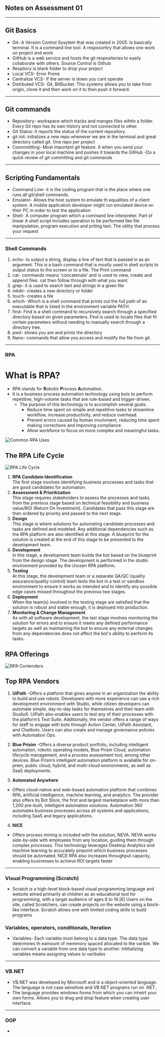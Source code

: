 ## Notes on Assessment 01
---

## Git Basics 
- Git- A Version Control Sysytem that was created in 2005. Is basically terminal. It is a command line tool. A resposortiry that allows one work on project and work 
- GitHub is a web service and hosts the git respositories to easily collaborate with others. Source Control is Github
- Respitory is blank folder to drop your project 
- Local VCS- Error Prone 
- Centralize VCS- If the server is down you cant operate
- Distrbuted VCS- Git, BitBucket. This systems allows you to take from origin, clone it and then work on it to then push it forward. 

----

## Git commands 
- Repository- workspace which tracks and manges files wihtin a folder. Every Git repo has its own history and not connected to other. 
- Git Status: It reports the status of the current repository. 
- git init: initializes a new repo whenever we are in the terminal and great directory called git. One repo per project 
- Commmitting- Most important git feature. It when you send your changes in your local machine and pushes it towards the GitHub
-Do a quick review of git committing and git commands

---

## Scripting Fundamentals
- Command Line- it is the coding program that is the place where one runs all git/shell commands. 
- Emulator- Allows the host system to emulate th equalities of a client system. A moblie application developer might run emulated device on their PC in order to test the application
- Shell- A computer program which a command line interpreter. Part of linear  A shell script includes operation to be performed like file manipulation, program execution and priting text. The utility that process your request

--- 

### Shell Commands 
1. echo- to output a string, display a line of text that is passed in as an argument. This is a bash command that is mostly used in shell scripts to output status to the screen or to a file. The Print command 
2. cat- commands means 'concatenate' and is used to view, create and append files. cat then follow through with what you want. 
3. grep- it is used to search text and strings in a given file 
4. mkdir- creates a new directory or folder
5. touch- creates a file
6. which- Which is a shell command that prints out the full path of an executable that is listed in the environment variable PATH. 
7. find- Find is a shell command to recursively search through a specified directory based on given parameters. Find is used to locate files that fit certain parameters without needing to manually search through a directory tree.
8. pwd- shows you are and prints the directory
9. Nano- commands that allow you access and modify the file from git. 


--- 

### RPA 
# What is RPA?
- RPA stands for **R**obotic **P**rocess **A**utomation.
- It is a business process automation technology using bots to perform repetitive, high-volume tasks that are rule-based and trigger-driven.
    - The purpose of this technology is to accomplish several goals:
        - Reduce time spent on simple and repetitive tasks to streamline workflow, increase productivity, and reduce overhead.
        - Prevent errors caused by human involvment, reducing time spent making corrections and improving compliance.
        - Allow workforce to focus on more complex and meaningful tasks.

![Common RPA Uses](https://d1jnx9ba8s6j9r.cloudfront.net/blog/wp-content/uploads/2018/06/Asset-8.png)
## The RPA Life Cycle
![RPA Life Cycle](https://www.blueprintsys.com/hs-fs/hubfs/RPA-Lifecycle-Management-Blueprint.png?width=500&name=RPA-Lifecycle-Management-Blueprint.png)
1. **RPA Candidate Identification**  
The first stage involves identifying business processes and tasks that are good candidates for automation.
2. **Assessment & Prioritization**  
This stage requires stakeholders to assess the processes and tasks from the previous stage based on technical feasibility and business value/ROI (Return On Investment). Candidates that pass this stage are then ordered by priority and passed to the next stage.
3. **Design**  
This stage is where solutions for automating candidate processes and tasks are defined and modeled. Any additional dependencies such as the RPA platform are also identified at this stage. A blueprint for the solution is created at the end of this stage to be presented to the development team.
4. **Development**  
In this stage, a development team builds the bot based on the blueprint from the design stage. The development is performed in the studio environment provided by the chosen RPA platform.
5. **Testing**  
At this stage, the development team or a separate QA/QC (quality assurance/quality control) team tests the bot in a test or sandbox environment to ensure it works as intended and to identify any possible edge cases missed throughout the previous two stages.
6. **Deployment**  
When the team(s) involved in the testing stage are satisfied that the solution is robust and stable enough, it is deployed into production.
7. **Monitoring & Change Management**  
As with all software development, the last stage involves monitoring the solution for errors and to ensure it meets any defined performance targets as well as maintaining the bot to ensure any external changes from any dependencies does not affect the bot's ability to perform its tasks.
## RPA Offerings
![RPA Contenders](https://i.imgur.com/LhPmKbz.png)
## Top RPA Vendors

1. **UiPath** 
-Offers a platform that gives anyone in an organization the ability to build and use robots. Developers with more experience can use a rich development environment with Studio, while citizen developers can automate simple, day-to-day tasks for themselves and their team with StudioX. UiPath also enables users to test any of their processes with the platform’s Test Suite. Additionally, the vendor offers a range of ways for staff to engage with bots through Action Center, UiPath Assistant, and Chatbots. Users can also create and manage governance policies with Automation Ops.

2. **Blue Prisim**
-Offers a diverse product portfolio, including intelligent automation, robotic operating models, Blue Prism Cloud, automation lifecycle management, and a process assessment tool, among other devices. Blue Prism’s intelligent automation platform is available for on-prem, public cloud, hybrid, and multi-cloud environments, as well as SaaS deployments.

3. **Automated Anywhere**
- Offers cloud-native and web-based automation platform that combines RPA, artificial intelligence, machine learning, and analytics. The provider also offers its Bot Store, the first and largest marketplace with more than 1,200 pre-built, intelligent automation solutions. Automation 360 automates business processes across all systems and applications, including SaaS and legacy applications. 


4. **NICE**
- Offers process mining is included with the solution, NEVA. NEVA works side-by-side with employees from any location, guiding them through complex processes. This technology leverages Desktop Analytics and machine learning to accurately pinpoint which business processes should be automated.  NICE RPA also increases throughput capacity, enabling businesses to achieve ROI targets faster


--- 

### Visual Programming (Scratch)

- Scratch is a high-level block-based visual programming language and website aimed primarily at children as an educational tool for programming, with a target audience of ages 8 to 16.[6] Users on the site, called Scratchers, can create projects on the website using a block-like interface. Scratch allows one with limited coding skills to build programs 

### Variables, operators, conditionals, Iteration

- Variables- Each variable must belong to a data type. The data type determines th eamount of memmory spaced allocated to the varible. We can convert a variable from one data type to another. Intitializing variables means assigning values to varibales 


----

### VB.NET
- VB.NET was developed by Microsoft and is a object-oriented language. The language is not case sensitivie and VB.NET programs run on .NET. 
- The language provides windows forms from which you can inheirt your own forms. Allows you to drag and drop feature when creating user interface. 


---


### OOP 
- 